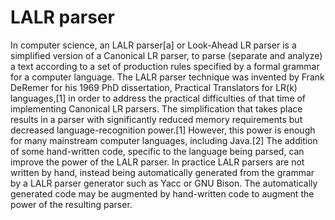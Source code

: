 # LALR parser
In computer science, an LALR parser[a] or Look-Ahead LR parser is a simplified version of a Canonical LR parser, to parse (separate and analyze) a text according to a set of production rules specified by a formal grammar for a computer language. The LALR parser technique was invented by Frank DeRemer for his 1969 PhD dissertation, Practical Translators for LR(k) languages,[1] in order to address the practical difficulties of that time of implementing Canonical LR parsers. The simplification that takes place results in a parser with significantly reduced memory requirements but decreased language-recognition power.[1] However, this power is enough for many mainstream computer languages, including Java.[2] The addition of some hand-written code, specific to the language being parsed, can improve the power of the LALR parser.
In practice LALR parsers are not written by hand, instead being automatically generated from the grammar by a LALR parser generator such as Yacc or GNU Bison. The automatically generated code may be augmented by hand-written code to augment the power of the resulting parser.